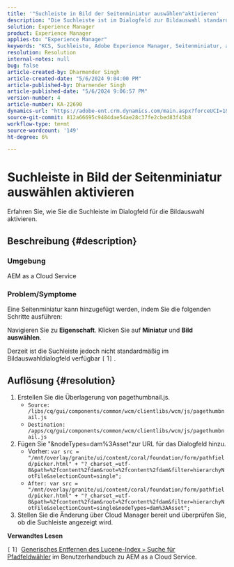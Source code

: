 ```yaml
---
title: '"Suchleiste in Bild der Seitenminiatur auswählen"aktivieren'
description: "Die Suchleiste ist im Dialogfeld zur Bildauswahl standardmäßig nicht verfügbar."
solution: Experience Manager
product: Experience Manager
applies-to: "Experience Manager"
keywords: "KCS, Suchleiste, Adobe Experience Manager, Seitenminiatur, allgemeiner Lucene-Index"
resolution: Resolution
internal-notes: null
bug: false
article-created-by: Dharmender Singh
article-created-date: "5/6/2024 9:04:00 PM"
article-published-by: Dharmender Singh
article-published-date: "5/6/2024 9:06:57 PM"
version-number: 4
article-number: KA-22690
dynamics-url: "https://adobe-ent.crm.dynamics.com/main.aspx?forceUCI=1&pagetype=entityrecord&etn=knowledgearticle&id=07b64f26-ec0b-ef11-9f8a-6045bd006b25"
source-git-commit: 812a66695c9484dae54ae28c37fe2cbed83f45b8
workflow-type: tm+mt
source-wordcount: '149'
ht-degree: 6%

---
```


# Suchleiste in Bild der Seitenminiatur auswählen aktivieren


Erfahren Sie, wie Sie die Suchleiste im Dialogfeld für die Bildauswahl aktivieren.

## Beschreibung {#description}


### Umgebung

AEM as a Cloud Service

### Problem/Symptome

Eine Seitenminiatur kann hinzugefügt werden, indem Sie die folgenden Schritte ausführen:

Navigieren Sie zu <b>Eigenschaft</b>. Klicken Sie auf <b>Miniatur</b> und <b>Bild auswählen</b>.

Derzeit ist die Suchleiste jedoch nicht standardmäßig im Bildauswahldialogfeld verfügbar `[` 1`]` .






## Auflösung {#resolution}


1. Erstellen Sie die Überlagerung von pagethumbnail.js.
   - `Source: /libs/cq/gui/components/common/wcm/clientlibs/wcm/js/pagethumbnail.js`
   - `Destination: /apps/cq/gui/components/common/wcm/clientlibs/wcm/js/pagethumbnail.js`
2. Fügen Sie &quot;&amp;nodeTypes=dam%3Asset&quot;zur URL für das Dialogfeld hinzu.
   - Vorher: `var src = "/mnt/overlay/granite/ui/content/coral/foundation/form/pathfield/picker.html" + "?_charset_=utf-8&path=%2fcontent%2fdam&root=%2fcontent%2fdam&filter=hierarchyNotFile&selectionCount=single";`
   - `After: var src = "/mnt/overlay/granite/ui/content/coral/foundation/form/pathfield/picker.html" + "?_charset_=utf-8&path=%2fcontent%2fdam&root=%2fcontent%2fdam&filter=hierarchyNotFile&selectionCount=single&nodeTypes=dam%3AAsset";`
3. Stellen Sie die Änderung über Cloud Manager bereit und überprüfen Sie, ob die Suchleiste angezeigt wird.




<b>Verwandtes Lesen</b>

`[` 1`]`  [Generisches Entfernen des Lucene-Index `>`  Suche für Pfadfeldwähler](https://experienceleague.adobe.com/docs/experience-manager-cloud-service/content/operations/removal-generic-lucene-index.html?lang=en#author-instance) im Benutzerhandbuch zu AEM as a Cloud Service.
